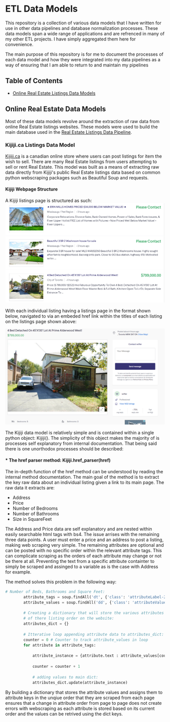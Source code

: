 # ETL Data Models
This repository is a collection of various data models that I have written for use in other data pipelines and database normalization processes. These data models span a wide range of applications and are refrenced in many of my other ETL projects. I have simply aggregated them here for convenience.

The main purpose of this repository is for me to document the processes of each data model and how they were integrated into my data pipelines as a way of ensuring that I am able to return to and maintain my pipelines

## Table of Contents
* [Online Real Estate Listings Data Models](https://github.com/MatthewTe/ETL-Data-Models/blob/master/README.md#online-real-estate-data-models)


## Online Real Estate Data Models
Most of these data models revolve around the extraction of raw data from online Real Estate listings websites. These models were used to build the main database used in the [Real Estate Listings Data Pipeline](https://github.com/MatthewTe/Public-Real-Estate-Listings-Data-Pipeline).

### Kijiji.ca Listings Data Model
[Kijiji.ca](https://www.kijiji.ca) is a canadian online store where users can post listings for item the wish to sell. There are many Real Estate listings from users attempting to sell or rent Real Estate. This model was built as a means of extracting raw data directly from Kijiji's public Real Estate listings data based on common python webscraping packages such as Beautiful Soup and requests.

#### Kijiji Webpage Structure
A Kijiji listings page is structured as such:
![Image Not Found](https://github.com/MatthewTe/ETL-Data-Models/blob/master/resources/Kijiji%20listings%20example.PNG "Example of a Kijiji Real Estate listings page")


With each individual listing having a listings page in the format shown below, navigated to via an embeded href link within the titles of each listing on the listings page shown above:

![Image Not Found](https://github.com/MatthewTe/ETL-Data-Models/blob/master/resources/Kijiji%20Individual%20Listing%20example.PNG "Example of an individual listings page")

The Kijiji data model is relatively simple and is contained within a single python object: Kijiji(). The simplicity of this object makes the majority of is processes self explanatory from internal documentation. That being said there is one unorthodox processes should be described:

#### * The href parser method: Kijiji.href_parser(href)

The in-depth function of the href method can be understood by reading the internal method documentation. The main goal of the method is to extract the key raw data about an individual listing given a link to its main page. The raw data it extracts are:
* Address
* Price
* Number of Bedrooms
* Number of Bathrooms
* Size in SquareFeet

The Address and Price data are self explanatory and are nested within easily searchable html tags with bs4. The issue arrises with the remaining three data points. A user must enter a price and an address to post a listing, making web scraping very simple. The remaining attributes are optional and can be posted with no specific order within the relevant attribute tags. This can complicate scraping as the orders of each attribute may change or not be there at all. Preventing the text from a specific attribute containter to simply be scraped and assinged to a variable as is the case with Address for example.

The method solves this problem in the following way:

```python
# Number of Beds, Bathrooms and Square Feet:
        attribute_tags = soup.findAll('dt', {'class': 'attributeLabel-240934283'})
        attribute_values = soup.findAll('dd', {'class': 'attributeValue-2574930263'})

        # Creating a dictionary that will store the various attributes independent
        # of there listing order on the website:
        attributes_dict = {}

        # Itterative loop appending attribute data to attributes_dict:
        counter = 0 # Counter to track attribute_values in loop
        for attribute in attribute_tags:

            attribute_instance = {attribute.text : attribute_values[counter].text}

            counter = counter + 1

            # adding values to main dict:
            attributes_dict.update(attribute_instance)
```

By building a dictionary that stores the attribute values and assigns them to attribute keys in the unqiue order that they are scraped from each page ensures that a change in attribute order from page to page does not create errors with webscraping as each attribute is stored based on its current order and the values can be retrived using the dict keys.     

